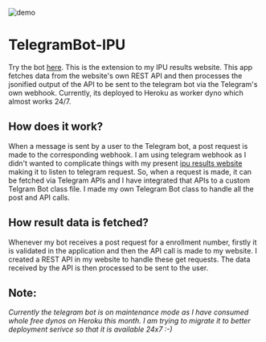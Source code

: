 ![demo](demo/demo.gif)
# TelegramBot-IPU
Try the bot [here](https://t.me/ipuBOT).
This is the extension to my IPU results website. This app fetches data from the website's own REST API and then processes the jsonified output of the API to be sent to the telegram bot via the Telegram's own webhook. Currently, its deployed to Heroku as worker dyno which almost works 24/7.

## How does it work?
When a message is sent by a user to the Telegram bot, a post request is made to the corresponding webhook. I am using telegram webhook as I didn't wanted to complicate things with my present [ipu results website](https://ipuresultskg.herokuapp.com/) making it to listen to telegram request. So, when a request is made, it can be fetched via Telegram APIs and I have integrated that APIs to a custom Telgram Bot class file. I made my own Telegram Bot class to handle all the post and API calls.

## How result data is fetched?
Whenever my bot receives a post request for a enrollment number, firstly it is validated in the application and then the API call is made to my website. I created a REST API in my website to handle these get requests. The data received by the API is then processed to be sent to the user.

## Note:
*Currently the telegram bot is on maintenance mode as I have consumed whole free dynos on Heroku this month. I am trying to migrate it to better deployment serivce so that it is available 24x7 :-)*
